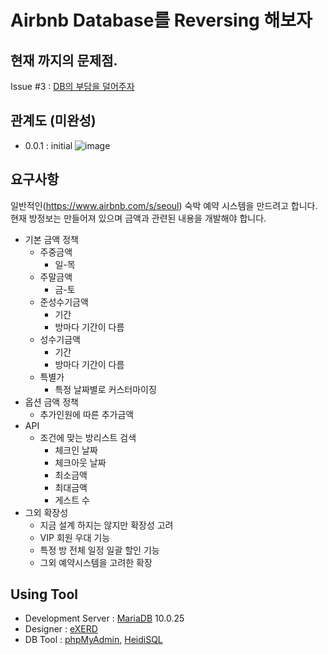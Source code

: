 # Airbnb Database를 Reversing 해보자

## 현재 까지의 문제점.
  Issue #3 : [DB의 부담을 덜어주자](https://github.com/uyu423/Programming-Practice/issues/3)

## 관계도 (미완성)
- 0.0.1 : initial
![image](https://cloud.githubusercontent.com/assets/8033320/18083204/1fdccbea-6edd-11e6-9d08-95bb5a1d2f4f.png)

## 요구사항
일반적인(https://www.airbnb.com/s/seoul) 숙박 예약 시스템을 만드려고 합니다.
현재 방정보는 만들어져 있으며 금액과 관련된 내용을 개발해야 합니다.

- 기본 금액 정책
  - 주중금액
    - 일-목
  - 주말금액
    - 금-토
  - 준성수기금액
    - 기간
    - 방마다 기간이 다름
  - 성수기금액
    - 기간
    - 방마다 기간이 다름
  - 특별가
    - 특정 날짜별로 커스터마이징
- 옵션 금액 정책
  - 추가인원에 따른 추가금액
- API
  - 조건에 맞는 방리스트 검색
    - 체크인 날짜
    - 체크아웃 날짜
    - 최소금액
    - 최대금액
    - 게스트 수
- 그외 확장성
  - 지금 설계 하지는 않지만 확장성 고려
  - VIP 회원 우대 기능
  - 특정 방 전체 일정 일괄 할인 기능
  - 그외 예약시스템을 고려한 확장

## Using Tool
 - Development Server : [MariaDB](https://mariadb.org/) 10.0.25
 - Designer : [eXERD](http://ko.exerd.com/)
 - DB Tool : [phpMyAdmin](https://www.phpmyadmin.net/), [HeidiSQL](http://www.heidisql.com/)
